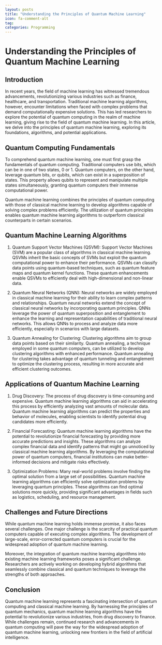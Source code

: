 ```yaml
---
layout: posts
title: "Understanding the Principles of Quantum Machine Learning"
icon: fa-comment-alt
tag:      
categories: Programming
---
```



# Understanding the Principles of Quantum Machine Learning

## Introduction

In recent years, the field of machine learning has witnessed tremendous advancements, revolutionizing various industries such as finance, healthcare, and transportation. Traditional machine learning algorithms, however, encounter limitations when faced with complex problems that demand computationally expensive solutions. This has led researchers to explore the potential of quantum computing in the realm of machine learning, giving rise to the field of quantum machine learning. In this article, we delve into the principles of quantum machine learning, exploring its foundations, algorithms, and potential applications.

## Quantum Computing Fundamentals

To comprehend quantum machine learning, one must first grasp the fundamentals of quantum computing. Traditional computers use bits, which can be in one of two states, 0 or 1. Quantum computers, on the other hand, leverage quantum bits, or qubits, which can exist in a superposition of states. This property allows qubits to represent and manipulate multiple states simultaneously, granting quantum computers their immense computational power.

Quantum machine learning combines the principles of quantum computing with those of classical machine learning to develop algorithms capable of solving complex problems efficiently. The utilization of quantum principles enables quantum machine learning algorithms to outperform classical counterparts in certain scenarios.

## Quantum Machine Learning Algorithms

1. Quantum Support Vector Machines (QSVM):
   Support Vector Machines (SVM) are a popular class of algorithms in classical machine learning. QSVMs inherit the basic concepts of SVMs but exploit the quantum computational power to enhance their performance. QSVMs can classify data points using quantum-based techniques, such as quantum feature maps and quantum kernel functions. These quantum enhancements enable QSVMs to efficiently deal with high-dimensional and non-linear data.

2. Quantum Neural Networks (QNN):
   Neural networks are widely employed in classical machine learning for their ability to learn complex patterns and relationships. Quantum neural networks extend the concept of classical neural networks by incorporating quantum principles. QNNs leverage the power of quantum superposition and entanglement to enhance the learning and representation capabilities of traditional neural networks. This allows QNNs to process and analyze data more efficiently, especially in scenarios with large datasets.

3. Quantum Annealing for Clustering:
   Clustering algorithms aim to group data points based on their similarity. Quantum annealing, a technique employed in some quantum computers, can be utilized to develop clustering algorithms with enhanced performance. Quantum annealing for clustering takes advantage of quantum tunneling and entanglement to optimize the clustering process, resulting in more accurate and efficient clustering outcomes.

## Applications of Quantum Machine Learning

1. Drug Discovery:
   The process of drug discovery is time-consuming and expensive. Quantum machine learning algorithms can aid in accelerating this process by efficiently analyzing vast amounts of molecular data. Quantum machine learning algorithms can predict the properties and behavior of molecules, enabling scientists to identify potential drug candidates more efficiently.

2. Financial Forecasting:
   Quantum machine learning algorithms have the potential to revolutionize financial forecasting by providing more accurate predictions and insights. These algorithms can analyze complex financial data and identify patterns that might go unnoticed by classical machine learning algorithms. By leveraging the computational power of quantum computers, financial institutions can make better-informed decisions and mitigate risks effectively.

3. Optimization Problems:
   Many real-world problems involve finding the optimal solution from a large set of possibilities. Quantum machine learning algorithms can efficiently solve optimization problems by leveraging quantum principles. These algorithms can find optimal solutions more quickly, providing significant advantages in fields such as logistics, scheduling, and resource management.

## Challenges and Future Directions

While quantum machine learning holds immense promise, it also faces several challenges. One major challenge is the scarcity of practical quantum computers capable of executing complex algorithms. The development of large-scale, error-corrected quantum computers is crucial for the widespread adoption of quantum machine learning.

Moreover, the integration of quantum machine learning algorithms into existing machine learning frameworks poses a significant challenge. Researchers are actively working on developing hybrid algorithms that seamlessly combine classical and quantum techniques to leverage the strengths of both approaches.

## Conclusion

Quantum machine learning represents a fascinating intersection of quantum computing and classical machine learning. By harnessing the principles of quantum mechanics, quantum machine learning algorithms have the potential to revolutionize various industries, from drug discovery to finance. While challenges remain, continued research and advancements in quantum computing will pave the way for the widespread adoption of quantum machine learning, unlocking new frontiers in the field of artificial intelligence.